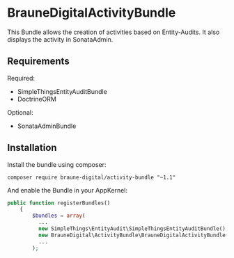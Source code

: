 # BrauneDigitalActivityBundle
This Bundle allows the creation of activities based on Entity-Audits.
It also displays the activity in SonataAdmin.

## Requirements
Required:  
* SimpleThingsEntityAuditBundle
* DoctrineORM
  
Optional:
* SonataAdminBundle  
## Installation
Install the bundle using composer:  
```
composer require braune-digital/activity-bundle "~1.1"
```  

And enable the Bundle in your AppKernel:

```php
public function registerBundles()
    {
        $bundles = array(
          ...
          new SimpleThings\EntityAudit\SimpleThingsEntityAuditBundle(),
          new BrauneDigital\ActivityBundle\BrauneDigitalActivityBundle(),
          ...
        );
```
